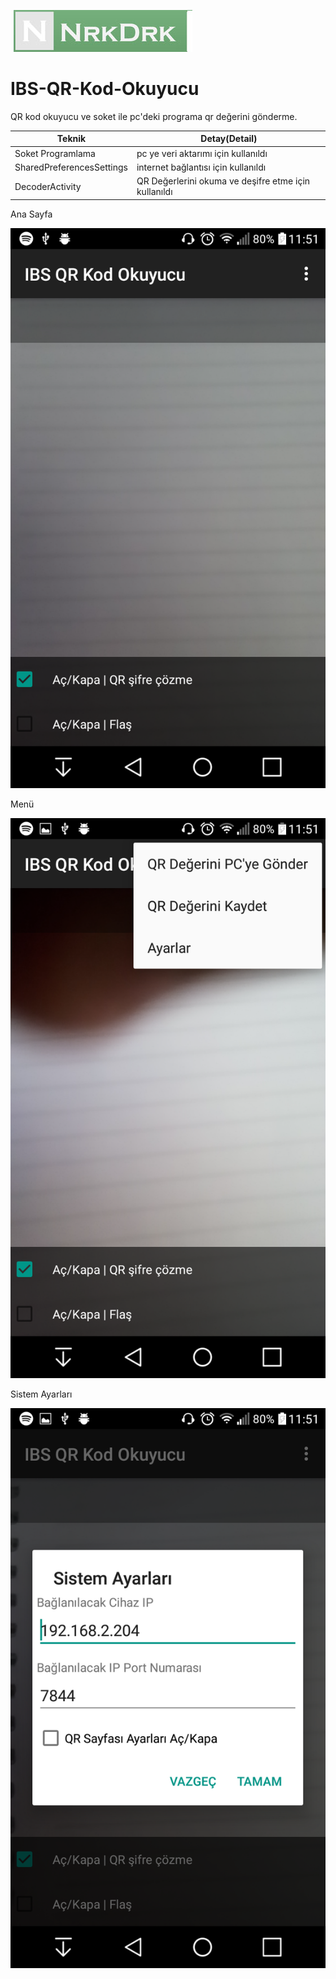 ![N|Solid](https://github.com/nrkdrk/IBS-HR-Teknik/blob/master/images/nrkdrk.jpg)

# IBS-QR-Kod-Okuyucu
  QR kod okuyucu ve soket ile pc'deki programa qr değerini gönderme.
  
| Teknik   | Detay(Detail) |
| ------ | ------ |
| Soket Programlama | pc ye veri aktarımı için kullanıldı |
| SharedPreferencesSettings | internet bağlantısı için kullanıldı |
| DecoderActivity | QR Değerlerini okuma ve deşifre etme için kullanıldı |

Ana Sayfa

![alt text](https://github.com/nrkdrk/IBS-QR-Kod-Okuyucu/blob/master/image/Screenshot_2018-01-18-11-51-13.png)

Menü

![alt text](https://github.com/nrkdrk/IBS-QR-Kod-Okuyucu/blob/master/image/Screenshot_2018-01-18-11-51-17.png)

Sistem Ayarları

![alt text](https://github.com/nrkdrk/IBS-QR-Kod-Okuyucu/blob/master/image/Screenshot_2018-01-18-11-51-20.png)
